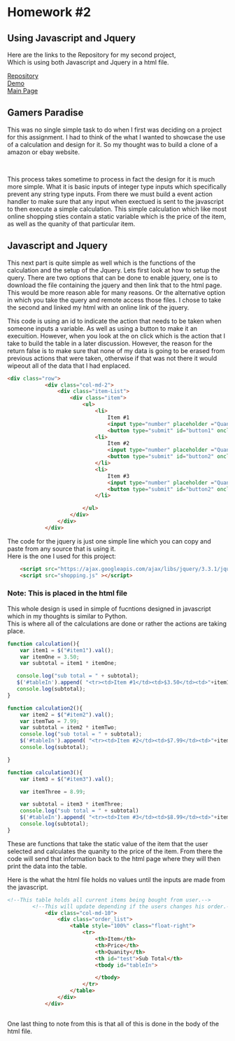 # Homework #2
## Using Javascript and Jquery

Here are the links to the Repository for my second project,<br>
Which is using both Javascript and Jquery in a html file.<br>

[Repository](https://github.com/Dakota808/Dakota808.github.io/tree/master/Project_2)<br/>
[Demo](https://dakota808.github.io/Project_2/index.html)<br/>
[Main Page](https://dakota808.github.io/)


## Gamers Paradise

<p>
This was no single simple task to do when I first was deciding on a project for this assignment. I had to think of the what I wanted to showcase the use of a calculation and design for it. So my thought was to build a clone of a amazon or ebay website.</p> <br>

<p>
This process takes sometime to process in fact the design for it is much more simple. What it is basic inputs of integer type inputs which specifically prevent any string type inputs. From there we must build a event action handler to make sure that any input when exectued is sent to the javascript to then execute a simple calculation. This simple calculation which like most online shopping sties contain a static variable which is the price of the item, as well as the quanity of that particular item.</p> 

## Javascript and Jquery
<p>

This next part is quite simple as well which is the functions of the calculation and the setup of the Jquery. Lets first look at how to setup the query. There are two options that can be done to enable jquery, one is to download the file containing the jquery and then link that to the html page. This would be more reason able for many reasons. Or the alternative option in which you take the query and remote access those files. I chose to take the second and linked my html with an online link of the jquery. 

</p>

<p>
This code is using an id to indicate the action that needs to be taken when someone inputs a variable.
As well as using a button to make it an execuition. However, when you look at the on click which is the action that I take to build the table in a later discussion. However, the reason for the return false is to make sure that none of my data is going to be erased from previous actions that were taken, otherwise if that was not there it would wipeout all of the data that I had enplaced.  
</p>

``` html
<div class="row">
            <div class="col-md-2">
                <div class="item-List">
                    <div class="item">
                        <ul>
                            <li>
                                Item #1
                                <input type="number" placeholder ="Quanity" class="button" id="item1">
                                <button type="submit" id="button1" onclick="calculation(); return false">Buy</button>
                            <li>
                                Item #2
                                <input type="number" placeholder ="Quanity" class="button" id="item2">
                                <button type="submit" id="button2" onclick="calculation2(); return false">Buy</button>
                            </li>
                            <li>
                                Item #3
                                <input type="number" placeholder ="Quanity" class="button" id="item3">
                                <button type="submit" id="button2" onclick="calculation3(); return false;">Buy</button>
                            </li>

                        </ul>
                    </div>
                </div>
            </div>
```


The code for the jquery is just one simple line which you can copy and paste from any source that is using it.<br>
Here is the one I used for this project:<br>
```html
    <script src="https://ajax.googleapis.com/ajax/libs/jquery/3.3.1/jquery.min.js"></script>
    <script src="shopping.js" ></script>

```
### Note: This is placed in the html file

This whole design is used in simple of fucntions designed in javascript which in my thoughts is similar to Python.<br>
This is where all of the calculations are done or rather the actions are taking place.<br>

``` javascript
function calculation(){
    var item1 = $("#item1").val();
    var itemOne = 3.50;
    var subtotal = item1 * itemOne;

   console.log("sub total = " + subtotal);
   $('#tableIn').append( "<tr><td>Item #1</td><td>$3.50</td><td>"+item1+"</td><td>$"+subtotal+"</td></tr>");
   console.log(subtotal);
}

function calculation2(){
    var item2 = $("#item2").val();
    var itemTwo = 7.99;
    var subtotal = item2 * itemTwo;
    console.log("sub total = " + subtotal);
    $('#tableIn').append( "<tr><td>Item #2</td><td>$7.99</td><td>"+item2+"</td><td>$"+subtotal+"</td></tr>");
    console.log(subtotal);

}

function calculation3(){
    var item3 = $("#item3").val();

    var itemThree = 8.99;

    var subtotal = item3 * itemThree;
    console.log("sub total = " + subtotal)
    $('#tableIn').append( "<tr><td>Item #3</td><td>$8.99</td><td>"+item3+"</td><td>$"+subtotal+"</td></tr>");
    console.log(subtotal);
}

```
<p>These are functions that take the static value of the item that the user selected and calculates the quanity to the price of the item. From there the code will send that information back to the html page where they will then print the data into the table. </p>

Here is the what the html file holds no values until the inputs are made from the javascript.
``` html
<!--This table holds all current items being bought from user.-->
        <!--This will update depending if the users changes his order.-->
            <div class="col-md-10">
                <div class="order_list">
                    <table style="100%" class="float-right">
                        <tr>
                            <th>Item</th>
                            <th>Price</th>
                            <th>Quanity</th>
                            <th id="test">Sub Total</th>
                            <tbody id="tableIn">

                            </tbody>
                        </tr>
                    </table>
                </div>
            </div>
        
```
One last thing to note from this is that all of this is done in the body of the html file.